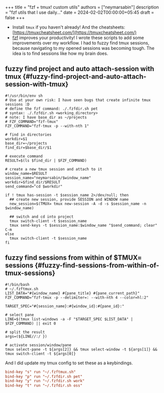 +++
title = "fzf + tmux! custom utils"
authors = ["neymarsabin"]
description = "fzf utils that I use daily..."
date = 2024-02-02T00:00:00+05:45
draft = false
+++

-   Install `tmux` if you haven't already! And the cheatsheets: [https://tmuxcheatsheet.com/](https://tmuxcheatsheet.com/)
-   [fzf](https://github.com/junegunn/fzf) improves your productivity! I wrote these scripts to add some improvements over my workflow. I had to fuzzy find tmux sessions, because navigating to my opened sessions was becoming tough. The idea is to find sessions like how my brain does.


## fuzzy find project and auto attach-session with tmux {#fuzzy-find-project-and-auto-attach-session-with-tmux}

```shell
#!/usr/bin/env sh
# Use at your own risk: I have seen bugs that create infinite tmux sessions :D
# define the fzf command: ./.fzfdir.sh pet
# syntax: ./.fzfdir.sh <working_directory>
# note: I have base_dir as ~/projects
# FZF_COMMAND="fzf-tmux"
FZF_COMMAND="fzf-tmux -p --with-nth 1"

# find in directories
workdir=$1
base_dir=~/projects
find_dir=$base_dir/$1

# execute command
RESULT=$(ls $find_dir | $FZF_COMMAND)

# create a new tmux session and attach to it
window_name=$RESULT
session_name="neymarsabin/$window_name"
workdir=$find_dir/$RESULT
send_command="cd $workdir"

if ! tmux has-session -t $session_name 2>/dev/null; then
  ## create new session, provide SESSION and WINDOW name
  new_session=$(TMUX= tmux new-session -A -d -s $session_name -n $window_name)

  ## switch and cd into project
  tmux switch-client -t $session_name
  tmux send-keys -t $session_name:$window_name "$send_command; clear" C-m
else
  tmux switch-client -t $session_name
fi
```


## fuzzy find sessions from within of $TMUX= sessions {#fuzzy-find-sessions-from-within-of-tmux-sessions}

```shell
#!/bin/bash
# ~/.fzftmux.sh
LIST_DATA="#{window_name} #{pane_title} #{pane_current_path}"
FZF_COMMAND="fzf-tmux -p --delimiter=: --with-nth 4 --color=hl:2"

TARGET_SPEC="#{session_name}:#{window_id}:#{pane_id}:"

# select pane
LINE=$(tmux list-windows -a -F "$TARGET_SPEC $LIST_DATA" | $FZF_COMMAND) || exit 0

# split the result
args=(${LINE//:/ })

# activate session/window/pane
tmux select-pane -t ${args[2]} && tmux select-window -t ${args[1]} && tmux switch-client -t ${args[0]}
```

And I did update my tmux config to set these as a keybindings.

```cfg
bind-key "s" run "~/.fzftmux.sh"
bind-key "p" run "~/.fzfdir.sh pet"
bind-key "y" run "~/.fzfdir.sh work"
bind-key "t" run "~/.fzfdir.sh oss"
```
